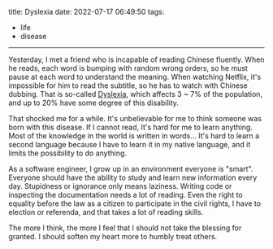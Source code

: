title: Dyslexia
date: 2022-07-17 06:49:50
tags:
- life
- disease
---

Yesterday, I met a friend who is incapable of reading Chinese fluently. When he reads, each word is bumping with random wrong orders, so he must pause at each word to understand the meaning. When watching Netflix, it's impossible for him to read the subtitle, so he has to watch with Chinese dubbing. That is so-called [Dyslexia](https://en.wikipedia.org/wiki/Dyslexia), which affects 3 ~ 7% of the population, and up to 20% have some degree of this disability.

<!-- more -->

That shocked me for a while. It's unbelievable for me to think someone was born with this disease. If I cannot read, It's hard for me to learn anything. Most of the knowledge in the world is written in words... It's hard to learn a second language because I have to learn it in my native language, and it limits the possibility to do anything.

As a software engineer, I grow up in an environment everyone is "smart". Everyone should have the ability to study and learn new information every day. Stupidness or ignorance only means laziness. Writing code or inspecting the documentation needs a lot of reading. Even the right to equality before the law as a citizen to participate in the civil rights, I have to election or referenda, and that takes a lot of reading skills.

The more I think, the more I feel that I should not take the blessing for granted. I should soften my heart more to humbly treat others.
